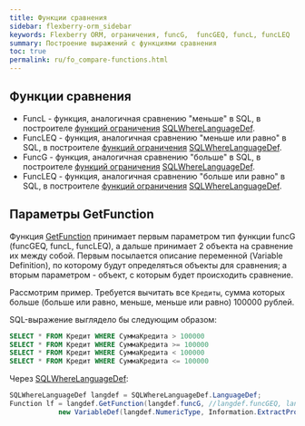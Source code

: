 ```yaml
---
title: Функции сравнения
sidebar: flexberry-orm_sidebar
keywords: Flexberry ORM, ограничения, funcG,  funcGEQ, funcL, funcLEQ
summary: Построение выражений с функциями сравнения
toc: true
permalink: ru/fo_compare-functions.html
---
```


## Функции сравнения

* FuncL - функция, аналогичная сравнению "меньше" в SQL, в построителе [функций ограничения](fo_limit-function.html) [SQLWhereLanguageDef](fo_function-list.html).
* FuncLEQ - функция, аналогичная сравнению "меньше или равно" в SQL, в построителе [функций ограничения](fo_limit-function.html) [SQLWhereLanguageDef](fo_function-list.html).
* FuncG - функция, аналогичная сравнению "больше" в SQL, в построителе [функций ограничения](fo_limit-function.html) [SQLWhereLanguageDef](fo_function-list.html).
* FuncLEQ - функция, аналогичная сравнению "больше или равно" в SQL, в построителе [функций ограничения](fo_limit-function.html) [SQLWhereLanguageDef](fo_function-list.html).

## Параметры GetFunction

Функция [GetFunction](fo_function-list.html) принимает первым параметром тип функции funcG (funcGEQ, funcL, funcLEQ), а дальше принимает 2 объекта на сравнение их между собой. Первым посылается описание переменной (Variable Definition), по которому будут определяться объекты для сравнения; а вторым параметром - объект, с которым будет происходить сравнение.

Рассмотрим пример. Требуется вычитать все `Кредиты`, сумма которых больше (больше или равно, меньше, меньше или равно) 100000 рублей.

SQL-выражение выглядело бы следующим образом:

```sql
SELECT * FROM Кредит WHERE СуммаКредита > 100000
SELECT * FROM Кредит WHERE СуммаКредита >= 100000
SELECT * FROM Кредит WHERE СуммаКредита < 100000
SELECT * FROM Кредит WHERE СуммаКредита <= 100000
```

Через [SQLWhereLanguageDef](fo_function-list.html):

```csharp
SQLWhereLanguageDef langdef = SQLWhereLanguageDef.LanguageDef;
Function lf = langdef.GetFunction(langdef.funcG, //langdef.funcGEQ, langdef.funcL, langdef.funcLEQ
			new VariableDef(langdef.NumericType, Information.ExtractPropertyPath<Кредит>(x => x.СуммаКредита)), 100000);
```

